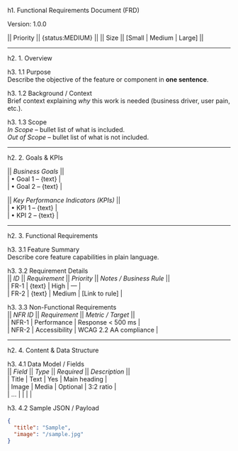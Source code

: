 <!--
  Title: Functional Requirements Document Template
  Purpose: Define in-scope functionality, NFRs, data structures, flows, KPIs.
  Inputs: {Overview}, {Goals}, {FR_Table}, {NFR_Table}, {Data_Model},
          {Flows}, {AC}, {DoD}, {Assumptions}
  Usage: copy, replace, run.
-->
h1. Functional Requirements Document (FRD)

Version: 1.0.0

|| Priority || {status:MEDIUM} ||
|| Size     || [Small \| Medium \| Large] ||

---

h2. 1. Overview  

h3. 1.1 Purpose  
Describe the objective of the feature or component in **one sentence**.

h3. 1.2 Background / Context  
Brief context explaining *why* this work is needed (business driver, user pain, etc.).

h3. 1.3 Scope  
*In Scope* – bullet list of what is included.  
*Out of Scope* – bullet list of what is not included.

---

h2. 2. Goals & KPIs  

|| *Business Goals* ||  
| • Goal 1 – {text} |  
| • Goal 2 – {text} |

|| *Key Performance Indicators (KPIs)* ||  
| • KPI 1 – {text} |  
| • KPI 2 – {text} |

---

h2. 3. Functional Requirements  

h3. 3.1 Feature Summary  
Describe core feature capabilities in plain language.

h3. 3.2 Requirement Details  
|| *ID* || *Requirement* || *Priority* || *Notes / Business Rule* ||  
| FR-1 | {text} | High | — |  
| FR-2 | {text} | Medium | [Link to rule] |  

h3. 3.3 Non-Functional Requirements  
|| *NFR ID* || *Requirement* || *Metric / Target* ||  
| NFR-1 | Performance | Response < 500 ms |  
| NFR-2 | Accessibility | WCAG 2.2 AA compliance |

---

h2. 4. Content & Data Structure  

h3. 4.1 Data Model / Fields  
|| *Field* || *Type* || *Required* || *Description* ||  
| Title | Text | Yes | Main heading |  
| Image | Media | Optional | 3:2 ratio |  
| … |  |  |  |

h3. 4.2 Sample JSON / Payload  
```json
{
  "title": "Sample",
  "image": "/sample.jpg"
}